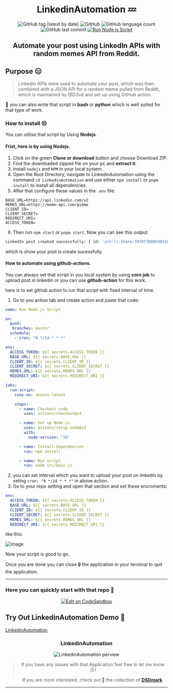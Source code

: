 <div align="center">

# LinkedinAutomation 💤

![GitHub tag (latest by date)](https://img.shields.io/github/v/tag/DSDmark/LinkedinAutomation)
![GitHub](https://img.shields.io/github/license/DSDmark/LinkedinAutomation)
![GitHub language count](https://img.shields.io/github/languages/count/DSDmark/LinkedinAutomation)
![GitHub last commit](https://img.shields.io/github/last-commit/DSDmark/LinkedinAutomation)
[![Run Node.js Script](https://github.com/DSDmark/AutoScriptJS/actions/workflows/cornJob.yml/badge.svg?branch=master)](https://github.com/DSDmark/AutoScriptJS/actions/workflows/cornJob.yml)

##  Automate your post using LinkedIn APIs with random memes API from Reddit.

<div align="left">

## Purpose 😑

> Linkedin APIs were used to automate your post, which was then combined with a JSON API for a random meme pulled from Reddit, which is maintained by @D3vd and set up using GitHub action.

📓 you can also write that script in **bash** or **python** which is well suited for that type of work.

</div>

<div align="left">

### How to install 😒

You can utilise that script by Using **Nodejs**. 

#### Frist, here is by using **Nodejs**.

1. Click on the green **Clone or download** button and choose Download ZIP.
2. Find the downloaded zipped file on your pc and **extract it**.
3. Install `nodejs` and `NPM` in your local system.
4. Open the Root Directory, navigate to LinkedinAutomation using the command `cd LinkedinAutomation` and use either `npm install` or `pnpm install` to install all dependencies.
5. After that configure these values in the `.env` file:
```
BASE_URL=https://api.linkedin.com/v2
MEMES_URL=https://meme-api.com/gimme
CLIENT_ID=
CLIENT_SECRET=
REDIRECT_URI=
ACCESS_TOKEN=
```
6. Then run `npm start` or `pnpm start`. Now you can see this output:
```sh
LinkedIn post created successfully: { id: 'urn:li:share:7078778985983164433' }
```
which is show your post is create sucessfully.

#### How to automate using **github-actions**.

You can always set that script in you local system by using **corn job** to upload post in linkedin or you can use **github-action** for this work.

here is to set github action to run that script with fixed interval of time.

1. Go to you action tab and create action and paste that code:
```yml
name: Run Node.js Script

on:
  push:
   branches: master
  schedule:
    - cron: "0 */24 * * *"      

env:
  ACCESS_TOKEN: ${{ secrets.ACCESS_TOKEN }}
  BASE_URL: ${{ secrets.BASE_URL }}
  CLIENT_ID: ${{ secrets.CLIENT_ID }}
  CLIENT_SECRET: ${{ secrets.CLIENT_SECRET }}
  MEMES_URL: ${{ secrets.MEMES_URL }}
  REDIRECT_URI: ${{ secrets.REDIRECT_URI }}

jobs:
  run-script:
    runs-on: ubuntu-latest

    steps:
      - name: Checkout code
        uses: actions/checkout@v3

      - name: Set up Node.js
        uses: actions/setup-node@v3
        with:
          node-version: "16"

      - name: Install dependencies
        run: npm install

      - name: Run script
        run: node src/main.js
```

2. you can set interval which you want to upload your post on linkedin by seting  `cron: "0 */24 * * *"` in above action.
3. Go to your repo setting and open that section and set these envroments:
```yml
env:
  ACCESS_TOKEN: ${{ secrets.ACCESS_TOKEN }}
  BASE_URL: ${{ secrets.BASE_URL }}
  CLIENT_ID: ${{ secrets.CLIENT_ID }}
  CLIENT_SECRET: ${{ secrets.CLIENT_SECRET }}
  MEMES_URL: ${{ secrets.MEMES_URL }}
  REDIRECT_URI: ${{ secrets.REDIRECT_URI }}
```

like this:

![image](https://github.com/DSDmark/LinkedinAutomation/assets/85744816/ce0118ba-54a9-4355-aa23-201bc221d78a)

Now your script is good to go.

Once you are done you can close 🔒 the application in your terminal to quit the application.

</div>

---

<div align="left">

### Here you can quickly start with that repo 👼

</div>

[![Edit on CodeSandbox](https://codesandbox.io/static/img/play-codesandbox.svg)](https://githubbox.com/DSDmark/LinkedinAutomation/tree/master)

<div align="left">

## Try Out LinkedinAutomation Demo 🚀

<a href="https://LinkedinAutomation" alt="LinkedinAutomation">LinkedinAutomation</a>

</div>

### LinkedinAutomation

![LinkedinAutomation perview](./assets/perview.gif "LinkedinAutomation")

> If you have any issues with that Application feel free to let me know 🙃!

> If you are more interested, check out 🥺 the collection of [ **DSDmark**](https://github.com/DSDmark"DSDmark").

---

</div>

